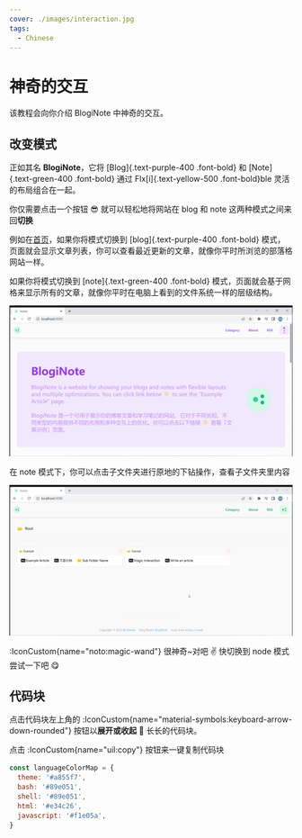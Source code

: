 ```yaml
---
cover: ./images/interaction.jpg
tags:
  - Chinese
---
```


# 神奇的交互

该教程会向你介绍 BlogiNote 中神奇的交互。

## 改变模式

正如其名 **BlogiNote**，它将 [Blog]{.text-purple-400 .font-bold} 和 [Note]{.text-green-400 .font-bold} 通过 Flx[i]{.text-yellow-500 .font-bold}ble 灵活的布局组合在一起。

你仅需要点击一个按钮 :sunglasses: 就可以轻松地将网站在 blog 和 note 这两种模式之间来回**切换**

例如在[首页](/)，如果你将模式切换到 [blog]{.text-purple-400 .font-bold} 模式，页面就会显示文章列表，你可以查看最近更新的文章，就像你平时所浏览的部落格网站一样。

如果你将模式切换到 [note]{.text-green-400 .font-bold} 模式，页面就会基于网格来显示所有的文章，就像你平时在电脑上看到的文件系统一样的层级结构。

![改变模式](./images/change-mode.gif)

在 note 模式下，你可以点击子文件夹进行原地的下钻操作，查看子文件夹里内容

![note 模式](./images/note-mode.gif)

:IconCustom{name="noto:magic-wand"} 很神奇~对吧 :v: 快切换到 node 模式尝试一下吧 :yum:

## 代码块

点击代码块左上角的 :IconCustom{name="material-symbols:keyboard-arrow-down-rounded"} 按钮以**展开或收起** :page_with_curl: 长长的代码块。

点击 :IconCustom{name="uil:copy"} 按钮来一键复制代码块

```js
const languageColorMap = {
  theme: '#a855f7',
  bash: '#89e051',
  shell: '#89e051',
  html: '#e34c26',
  javascript: '#f1e05a',
}
```